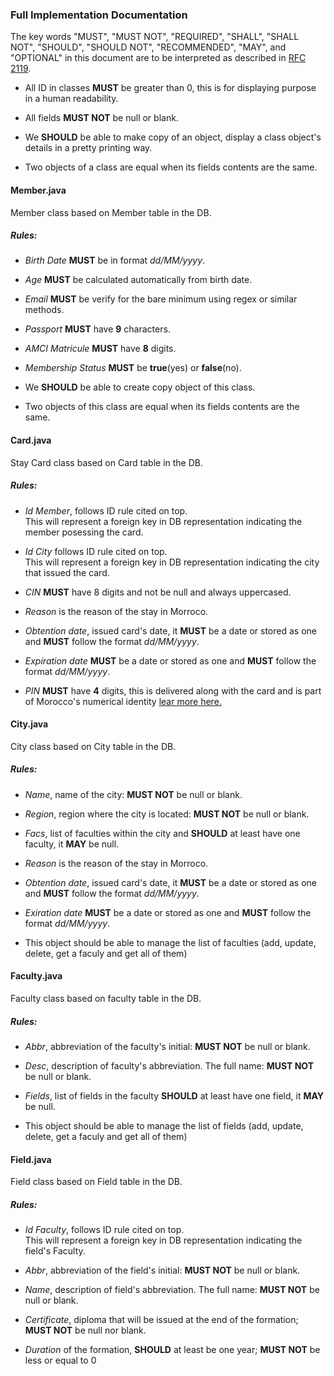 ### Full Implementation Documentation

The key words "MUST", "MUST NOT", "REQUIRED", "SHALL", "SHALL
      NOT", "SHOULD", "SHOULD NOT", "RECOMMENDED",  "MAY", and
      "OPTIONAL" in this document are to be interpreted as described in
      [RFC 2119](https://datatracker.ietf.org/doc/html/rfc2119).

- All ID in classes __MUST__ be greater than 0, this is for displaying purpose in a human readability.

- All fields __MUST NOT__ be null or blank.

- We **SHOULD** be able to make copy of an object, display a class object's details in a pretty printing way.

- Two objects of a class are equal when its fields contents are the same.

#### Member.java
Member class based on Member table in the DB.

##### Rules:
- *Birth Date* **MUST** be in format *dd/MM/yyyy*.

- *Age* **MUST** be calculated automatically from birth date.

- *Email* **MUST** be verify for the bare minimum using regex or similar methods.

- *Passport* **MUST** have **9** characters.

- *AMCI Matricule* **MUST** have **8** digits.

- *Membership Status* **MUST** be **true**(yes) or **false**(no).

- We **SHOULD** be able to create copy object of this class.

- Two objects of this class are equal when its fields contents are the same.

#### Card.java
Stay Card class based on Card table in the DB.

##### Rules:
- *Id Member*, follows ID rule cited on top.<br> This will represent a foreign key in DB representation indicating the member posessing the card.

- *Id City* follows ID rule cited on top.<br> This will represent a foreign key in DB representation indicating the city that issued the card.

- *CIN* **MUST** have 8 digits and not be null and always uppercased.
- *Reason* is the reason of the stay in Morroco.

- *Obtention date*, issued card's date, it **MUST** be a date or stored as one and **MUST** follow the format _dd/MM/yyyy_.

- *Expiration date* **MUST** be a date or stored as one and **MUST** follow the format _dd/MM/yyyy_.

- *PIN* **MUST** have **4** digits, this is delivered along with the card and is part of Morocco's numerical identity [lear more here.](https://www.identitenumerique.ma/about.html) 

#### City.java
City class based on City table in the DB.

##### Rules:
- *Name*, name of the city: **MUST NOT** be null or blank.

- *Region*, region where the city is located: **MUST NOT** be null or blank.

- *Facs*, list of faculties within the city and **SHOULD** at least have one faculty, it **MAY** be null.
- *Reason* is the reason of the stay in Morroco.

- *Obtention date*, issued card's date, it **MUST** be a date or stored as one and **MUST** follow the format _dd/MM/yyyy_.

- *Exiration date* **MUST** be a date or stored as one and **MUST** follow the format _dd/MM/yyyy_.

- This object should be able to manage the list of faculties (add, update, delete, get a faculy and get all of them)  

#### Faculty.java
Faculty class based on faculty table in the DB.

##### Rules:
- *Abbr*, abbreviation of the faculty's initial: **MUST NOT** be null or blank.

- *Desc*, description of faculty's abbreviation. The full name: **MUST NOT** be null or blank.

- *Fields*, list of fields in the faculty **SHOULD** at least have one field, it **MAY** be null.

- This object should be able to manage the list of fields (add, update, delete, get a faculy and get all of them)  

#### Field.java
Field class based on Field table in the DB.

##### Rules:
- *Id Faculty*, follows ID rule cited on top.<br> This will represent a foreign key in DB representation indicating the field's Faculty.

- *Abbr*, abbreviation of the field's initial: **MUST NOT** be null or blank.

- *Name*, description of field's abbreviation. The full name: **MUST NOT** be null or blank.

- *Certificate*, diploma that will be issued at the end of the formation; **MUST NOT** be null nor blank.

- *Duration* of the formation, **SHOULD** at least be one year; **MUST NOT** be less or equal to 0






